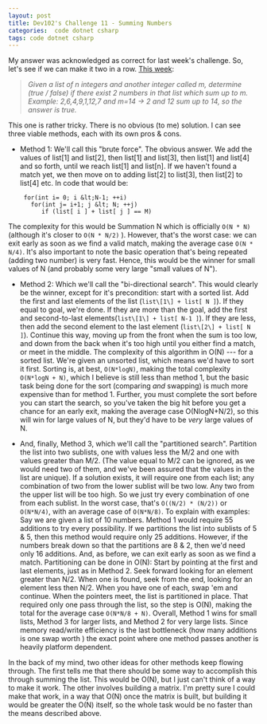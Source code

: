 ```yaml
---
layout: post
title: Dev102's Challenge 11 - Summing Numbers
categories:  code dotnet csharp
tags: code dotnet csharp
---
```


My answer was acknowledged as correct for last week's challenge.  So, let's see if we can make it two in a row.  [This week](http://www.dev102.com/misc/a-programming-job-interview-challenge-11-summing-numbers/):

> *Given a list of n integers and another integer called m, determine (true / false) if there exist 2 numbers in that list which sum up to m.*
> *Example: 2,6,4,9,1,12,7 and m=14 -&gt; 2 and 12 sum up to 14, so the answer is true.*
  
This one is rather tricky.  There is no obvious (to me) solution.   I can see three viable methods, each with its own pros &amp; cons.
  
 * Method 1: We'll call this "brute force".  The obvious answer.  We add the values of list\[1\] and list\[2\],  then list\[1\] and list\[3\], then list\[1\] and list\[4\] and so forth, until we reach list\[1\] and list\[n\].  If we haven't found a match yet, we then move on to adding list\[2\] to list\[3\], then list\[2\] to list\[4\] etc. In code that would be: 
   
        for(int i= 0; i &lt;N-1; ++i) 
          for(int j= i+1; j &lt; N; ++j) 
             if (list[ i ] + list[ j ] == M)

The complexity for this would be Summation N which is officially `O(N * N)` (although it's closer to `O(N * N/2)` ).  However, that's the worst case: we can exit early as soon as we find a valid match, making the average case `O(N * N/4)`.  It's also important to note the basic operation that's being repeated (adding two number) is very fast.  Hence, this would be the winner for small values of N (and probably some very large "small values of N").

 * Method 2: Which we'll call the "bi-directional search".  This would clearly be the winner, except for it's precondition: start with a sorted list.  Add the first and last elements of the list (`list\[1\] + list[ N ]`).  If they equal to goal, we're done. If they are more than the goal, add the first and second-to-last elements(`list\[1\] + list[ N-1 ]`).  If they are less, then add the second element to the last element (`list\[2\] + list[ N ]`).  Continue this way, moving up from the front when the sum is too low, and down from the back when it's too high until you either find a match, or meet in the middle.  The complexity of this algorithm in O(N) --- for a sorted list.  We're given an unsorted list, which means we'd have to sort it first.  Sorting is, at best, `O(N*logN)`, making the total complexity `O(N*logN + N)`, which I believe is still less than method 1, but the basic task being done for the sort (comparing *and*  swapping) is much more expensive than for method 1.  Further, you must complete the sort before you can start the search, so you've taken the big hit before you get a chance for an early exit, making the average case O(NlogN+N/2), so this will win for large values of N, but they'd have to be *very* large values of N.

 * And, finally, Method 3, which we'll call the "partitioned search". Partition the list into two sublists, one with values less the M/2 and one with values greater than M/2. (The value equal to M/2 can be ignored, as we would need two of them, and we've been assured that the values in the list are unique).  If a solution exists, it will require one from each list; any combination of two from the lower sublist will be two low.  Any two from the upper list will be too high. So we just try every combination of one from each sublist.   In the worst case, that's `O((N/2) * (N/2))` or `O(N*N/4)`,  with an average case of `O(N*N/8)`.  To explain with examples: Say we are given a list of 10 numbers.  Method 1 would require 55 additions to try every possibility. If we partitions the list into sublists of 5 &amp; 5, then this method would require only 25 additions.  However, if the numbers break down so that the partitions are 8 &amp; 2, then we'd need only 16 additions.  And, as before, we can exit early as soon as we find a match.  Partitioning can be done in O(N): Start by pointing at the first and last elements, just as in Method 2. Seek forward looking for an element greater than N/2.  When one is found, seek from the end, looking for an element less then N/2. When you have one of each, swap 'em and continue.  When the pointers meet, the list is partitioned in place.  That required only one pass through the list, so the step is O(N), making the total for the average case `O(N*N/8 + N)`.
Overall, Method 1 wins for small lists, Method 3 for larger lists, and Method 2 for very large lists.  Since memory read/write efficiency is the last bottleneck (how many additions is one swap worth ) the exact point where one method passes another is heavily platform dependent.

In the back of my mind, two other ideas for other methods keep flowing through. The first tells me that there should be some way to accomplish this through summing the list.  This would be O(N), but I just can't think of a way to make it work.  The other involves building a matrix.  I'm pretty sure I could make that work, in a way that O(N) once the matrix is built, but building it would be greater the O(N) itself, so the whole task would be no faster than the means described above.
